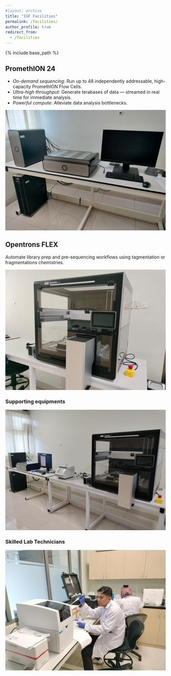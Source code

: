 ```yaml
---
#layout: archive
title: "IGF Facilities"
permalink: /facilities/
author_profile: true
redirect_from:
  - /facilities
---
```


{% include base_path %}

PromethION 24
-----
* *On-demand sequencing*: Run up to 48 independently addressable, high-capacity PromethION Flow Cells.
* *Ultra-high throughput*: Generate terabases of data — streamed in real time for immediate analysis.
* *Powerful compute*: Alleviate data analysis bottlenecks.
  
![image](/images/PromethION.jpg)

Opentrons FLEX
-----
Automate library prep and pre-sequencing workflows using tagmentation or fragmentations chemistries. 

![image](/images/Opentrons.jpg)

### Supporting equipments

![image](/images/Lab1.jpg)

### Skilled Lab Technicians

![image](/images/Lab2.jpg)

